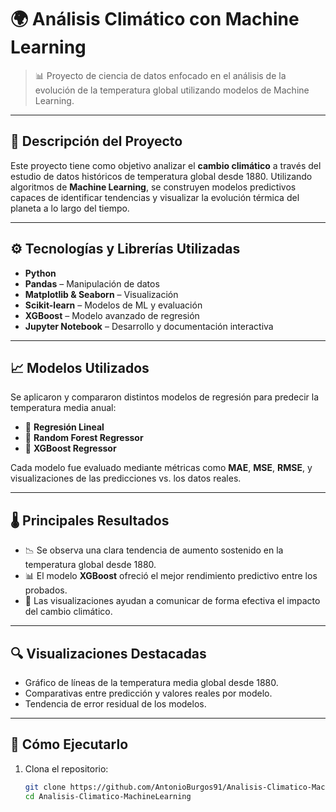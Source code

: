 # 🌍 Análisis Climático con Machine Learning

> 📊 Proyecto de ciencia de datos enfocado en el análisis de la evolución de la temperatura global utilizando modelos de Machine Learning.

---

## 🧠 Descripción del Proyecto

Este proyecto tiene como objetivo analizar el **cambio climático** a través del estudio de datos históricos de temperatura global desde 1880. Utilizando algoritmos de **Machine Learning**, se construyen modelos predictivos capaces de identificar tendencias y visualizar la evolución térmica del planeta a lo largo del tiempo.

---

## ⚙️ Tecnologías y Librerías Utilizadas

- **Python**
- **Pandas** – Manipulación de datos
- **Matplotlib & Seaborn** – Visualización
- **Scikit-learn** – Modelos de ML y evaluación
- **XGBoost** – Modelo avanzado de regresión
- **Jupyter Notebook** – Desarrollo y documentación interactiva

---

## 📈 Modelos Utilizados

Se aplicaron y compararon distintos modelos de regresión para predecir la temperatura media anual:

- 🔹 **Regresión Lineal**
- 🔹 **Random Forest Regressor**
- 🔹 **XGBoost Regressor**

Cada modelo fue evaluado mediante métricas como **MAE**, **MSE**, **RMSE**, y visualizaciones de las predicciones vs. los datos reales.

---

## 🌡️ Principales Resultados

- 📉 Se observa una clara tendencia de aumento sostenido en la temperatura global desde 1880.
- 📊 El modelo **XGBoost** ofreció el mejor rendimiento predictivo entre los probados.
- 📌 Las visualizaciones ayudan a comunicar de forma efectiva el impacto del cambio climático.

---

## 🔍 Visualizaciones Destacadas

- Gráfico de líneas de la temperatura media global desde 1880.
- Comparativas entre predicción y valores reales por modelo.
- Tendencia de error residual de los modelos.

---

## 🚀 Cómo Ejecutarlo

1. Clona el repositorio:

   ```bash
   git clone https://github.com/AntonioBurgos91/Analisis-Climatico-MachineLearning.git
   cd Analisis-Climatico-MachineLearning
